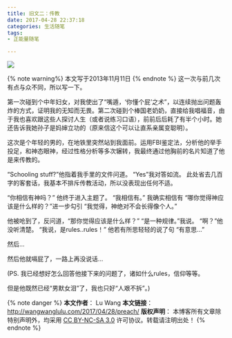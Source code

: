 ```yaml
---
title: 旧文二：传教
date: 2017-04-28 22:37:18
categories: 生活随笔
tags:
- 正能量随笔

---
```

<img src="/images/b3.jpg" class="img-1f" />

{% note warning%}
本文写于2013年11月11日
{% endnote %}
这一次与前几次有点与众不同，所以写一下。
<!-- more -->
第一次碰到个中年妇女，对我使出了“嘴遁，‘你懂个屁’之术”，以连续抛出问题轰炸的方式，证明我的无知而无畏。第二次碰到个棒国老奶奶，直接给我唱福音，由于我也喜欢跟这些人探讨人生（或者说练习口语），前前后后耗了有半个小时。她还告诉我她孙子是妈婶立功的（原来信这个可以让直系亲属变聪明）。

这次是个年轻的男的，在地铁里突然站到我面前。运用FBI鉴定法，分析他的举手投足，和神态眼神，经过性格分析等多次辗转，我最终通过他胸前的名片知道了他是来传教的。

“Schooling stuff?”他指着我手里的文件问道。
“Yes”我对答如流。
此处省去几百字的客套话，我基本不排斥传教活动，所以没表现出任何不适。

“你相信有神吗？” 他终于进入主题了。
“我相信有。” 我确实相信有
“哪你觉得神应该是什么样的？”进一步勾引
“我觉得，神绝对不会长得像个人。”

他被呛到了，反问道，“那你觉得应该是什么样？”
“是一种规律。”我说。
“啊？”他没听清楚。
“我说，是rules..rules！”
他若有所思轻轻的说了句 “有意思...”

然后...

然后他就嗝屁了，一路上再没说话...

(PS. 我已经想好怎么回答他接下来的问题了，诸如什么rules，信仰等等。

但是他既然已经“男默女泪”了，我也只好“人艰不拆”。)

{% note danger %} 
**本文作者**： Lu Wang
**本文链接**： http://wangwanglulu.com/2017/04/28/preach/
**版权声明**： 本博客所有文章除特别声明外，均采用 [CC BY-NC-SA 3.0](https://creativecommons.org/licenses/by-nc-sa/3.0/cn/) 许可协议。转载请注明出处！
{% endnote %}